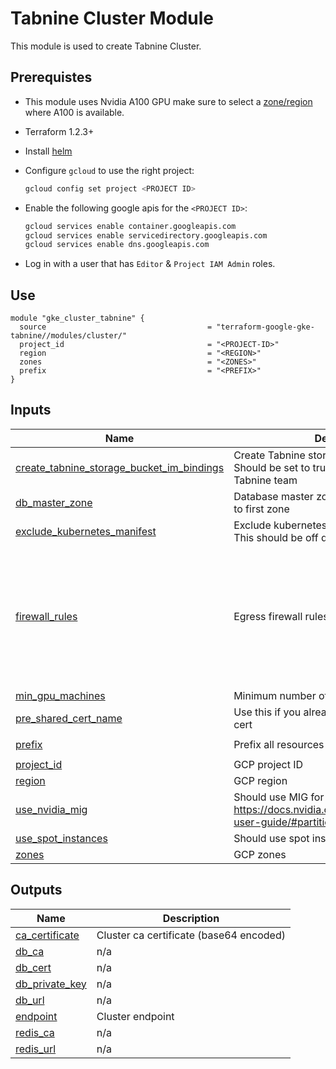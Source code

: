 # Tabnine Cluster Module

This module is used to create Tabnine Cluster.

## Prerequistes

- This module uses Nvidia A100 GPU make sure to select a [zone/region](https://cloud.google.com/compute/docs/gpus/gpu-regions-zones) where A100 is available.
- Terraform 1.2.3+
- Install [helm](https://helm.sh/)
- Configure `gcloud` to use the right project:

  ```bash
  gcloud config set project <PROJECT ID>
  ```

- Enable the following google apis for the `<PROJECT ID>`:

  ```bash
  gcloud services enable container.googleapis.com
  gcloud services enable servicedirectory.googleapis.com
  gcloud services enable dns.googleapis.com
  ```

- Log in with a user that has `Editor` & `Project IAM Admin` roles.

## Use

```hcl
module "gke_cluster_tabnine" {
  source                                    = "terraform-google-gke-tabnine//modules/cluster/"
  project_id                                = "<PROJECT-ID>"
  region                                    = "<REGION>"
  zones                                     = "<ZONES>"
  prefix                                    = "<PREFIX>"
}
```

<!-- BEGIN_TF_DOCS -->

## Inputs

| Name                                                                                                                                                         | Description                                                                                            | Type                                                                                                                                                                                                           | Default                                                 | Required |
| ------------------------------------------------------------------------------------------------------------------------------------------------------------ | ------------------------------------------------------------------------------------------------------ | -------------------------------------------------------------------------------------------------------------------------------------------------------------------------------------------------------------- | ------------------------------------------------------- | :------: |
| <a name="input_create_tabnine_storage_bucket_im_bindings"></a> [create_tabnine_storage_bucket_im_bindings](#input_create_tabnine_storage_bucket_im_bindings) | Create Tabnine storage bucket im bindings. Should be set to true only when run by Tabnine team         | `bool`                                                                                                                                                                                                         | `false`                                                 |    no    |
| <a name="input_db_master_zone"></a> [db_master_zone](#input_db_master_zone)                                                                                  | Database master zone. If not set, will default to first zone                                           | `string`                                                                                                                                                                                                       | `null`                                                  |    no    |
| <a name="input_exclude_kubernetes_manifest"></a> [exclude_kubernetes_manifest](#input_exclude_kubernetes_manifest)                                           | Exclude kubernetes manifest installations. This should be off during initial installation              | `bool`                                                                                                                                                                                                         | `false`                                                 |    no    |
| <a name="input_firewall_rules"></a> [firewall_rules](#input_firewall_rules)                                                                                  | Egress firewall rules configuration                                                                    | <pre>object({<br> deny_all = bool<br> allow = list(object({<br> name = string<br> ranges = list(string)<br> ports = list(object({<br> number = list(string)<br> protocol = string<br> }))<br> }))<br> })</pre> | <pre>{<br> "allow": [],<br> "deny_all": true<br>}</pre> |    no    |
| <a name="input_min_gpu_machines"></a> [min_gpu_machines](#input_min_gpu_machines)                                                                            | Minimum number of GPU instances                                                                        | `number`                                                                                                                                                                                                       | `1`                                                     |    no    |
| <a name="input_pre_shared_cert_name"></a> [pre_shared_cert_name](#input_pre_shared_cert_name)                                                                | Use this if you already uploaded a pre-shared cert                                                     | `string`                                                                                                                                                                                                       | `null`                                                  |    no    |
| <a name="input_prefix"></a> [prefix](#input_prefix)                                                                                                          | Prefix all resources names                                                                             | `string`                                                                                                                                                                                                       | `"tabnine-self-hosted"`                                 |    no    |
| <a name="input_project_id"></a> [project_id](#input_project_id)                                                                                              | GCP project ID                                                                                         | `string`                                                                                                                                                                                                       | n/a                                                     |   yes    |
| <a name="input_region"></a> [region](#input_region)                                                                                                          | GCP region                                                                                             | `string`                                                                                                                                                                                                       | n/a                                                     |   yes    |
| <a name="input_use_nvidia_mig"></a> [use_nvidia_mig](#input_use_nvidia_mig)                                                                                  | Should use MIG for the GPU (see https://docs.nvidia.com/datacenter/tesla/mig-user-guide/#partitioning) | `bool`                                                                                                                                                                                                         | `false`                                                 |    no    |
| <a name="input_use_spot_instances"></a> [use_spot_instances](#input_use_spot_instances)                                                                      | Should use spot instances                                                                              | `bool`                                                                                                                                                                                                         | `false`                                                 |    no    |
| <a name="input_zones"></a> [zones](#input_zones)                                                                                                             | GCP zones                                                                                              | `list(string)`                                                                                                                                                                                                 | n/a                                                     |   yes    |

## Outputs

| Name                                                                          | Description                             |
| ----------------------------------------------------------------------------- | --------------------------------------- |
| <a name="output_ca_certificate"></a> [ca_certificate](#output_ca_certificate) | Cluster ca certificate (base64 encoded) |
| <a name="output_db_ca"></a> [db_ca](#output_db_ca)                            | n/a                                     |
| <a name="output_db_cert"></a> [db_cert](#output_db_cert)                      | n/a                                     |
| <a name="output_db_private_key"></a> [db_private_key](#output_db_private_key) | n/a                                     |
| <a name="output_db_url"></a> [db_url](#output_db_url)                         | n/a                                     |
| <a name="output_endpoint"></a> [endpoint](#output_endpoint)                   | Cluster endpoint                        |
| <a name="output_redis_ca"></a> [redis_ca](#output_redis_ca)                   | n/a                                     |
| <a name="output_redis_url"></a> [redis_url](#output_redis_url)                | n/a                                     |

<!-- END_TF_DOCS -->
